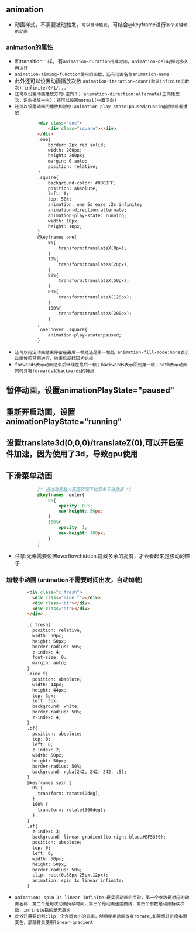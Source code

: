 ## animation
* 动画样式，不需要被动触发，`可以自动触发`，可结合@keyframe进行`多个关键帧的动画`

### animation的属性
* 和transition一样，有`animation-duration持续时间，animation-delay推迟多久再执行`
* `animation-timing-function使用的函数，还有动画名称animation-name`
* 此外还可以设置动画播放次数:`animation-iteration-count(默认infinite无数次):infinite/0/1/...`
* `还可以设置动画播放方向(逆向！):animation-direction:alternate(正向播放一次，逆向播放一次)；还可以设置normal(一直正向)`
* `还可以设置动画的播放和暂停:animation-play-state:paused/running暂停或者播放`
```html
			<div class="one">
				<div class="square"></div>
			</div>
			.one{
				border: 2px red solid;
				width: 200px;
				height: 200px;
				margin: 0 auto;
				position: relative;
			}
			.square{
				background-color: #0000FF;
				position: absolute;
				left: 0;
				top: 50%;
				animation: one 5s ease .2s infinite;
				animation-direction:alternate;
				animation-play-state: running;
				width: 10px;
				height: 10px;
			}
			@keyframes one{
				0%{
					transform:translateX(0px);
				}
				10%{
					transform:translateX(20px);
				}
				50%{
					transform:translateX(50px);
				}
				80%{
					transform:translateX(120px);
				}
				100%{
					transform:translateX(200px);
				}
			}
			.one:hover .square{
				animation-play-state:paused;
			}
```
* `还可以指定动画结束停留在最后一帧处还是第一帧处:animation-fill-mode:none表示动画按照预期进行，结束后反转回初始帧`
* `forwards表示动画结束后继续在最后一帧；backwards表示回到第一帧；both表示动画同时具有forwards和backwards的特点`

## 暂停动画，设置animationPlayState="paused"
## 重新开启动画，设置animationPlayState="running"

## 设置translate3d(0,0,0)/translateZ(0),可以开启硬件加速，因为使用了3d，导致gpu使用

## 下滑菜单动画
```css
			/* 通过改变最大高度实现下拉菜单下滑效果 */
			@keyframes  enter{
				0%{
					opacity: 0.5;
					max-height: 50px;
				}
				100%{
					opacity: 1;
					max-height: 100px;
				}
			}
```
* 注意:元素需要设置overflow:hidden.隐藏多余的高度，才会看起来是移动的样子

### 加载中动画 (animation不需要时间出发，自动加载)
```html
		<div class="c_fresh">
		  <div class="mine_f"></div>
		  <div class="bf"></div>
		  <div class="af"></div>
		</div>
	
		.c_fresh{
		  position: relative;
		  width: 50px;
		  height: 50px;
		  border-radius: 50%;
		  z-index: 4;
		  font-size: 0;
		  margin: auto;
		}
		.mine_f{
		  position: absolute;
		  width: 44px;
		  height: 44px;
		  top: 3px;
		  left: 3px;
		  background: white;
		  border-radius: 50%;
		  z-index: 4;
		}
		.bf{
		  position: absolute;
		  top: 0;
		  left: 0;
		  z-index: 2;
		  width: 50px;
		  height: 50px;
		  border-radius: 50%;
		  background: rgba(242, 242, 242, .5);
		}
		@keyframes spin {
		  0% {
			transform: rotate(0deg);
		  }
		  100% {
			transform: rotate(360deg);
		  }
		}
		.af{
		  z-index: 3;
		  background: linear-gradient(to right,blue,#EF5350);
		  position: absolute;
		  top: 0;
		  left: 0;
		  width: 50px;
		  height: 50px;
		  border-radius: 50%;
		  clip: rect(0,38px,25px,12px);
		  animation: spin 1s linear infinite;
		}
```
* `animation: spin 1s linear infinite;是实现动画的关键，第一个参数是对应的动画名称，第二个是每次动画持续时间，第三个是动画速度曲线，第四个参数是动画持续次数，infinite指的是无数次`
* `此外还需要切割clip一个合适大小的元素，然后使用动画改变rorate,如果想让进度条渐变色，那就背景使用linear-gradient`
